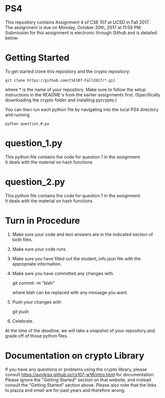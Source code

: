 # PS4
This repository contains Assignment 4 of CSE 107 at UCSD in Fall 2017.  
The assignment is due on Monday, October 30th, 2017 at 11:59 PM.  
Submission for this assignment is electronic through Github and is detailed below.  


# Getting Started
To get started clone this repository and the crypto repository:

    git clone https://github.com/CSE107-Fall2017/*.git

where * is the name of your repository.
Make sure to follow the setup instructions in the README's from the earlier assignments first. (Specifically downloading the crypto folder and installing pycrypto.)

You can then run each python file by navigating into the local PS4 directory and running

    python question_#.py

# question_1.py
This python file contains the code for question 1 in the assignment.  
It deals with the material on hash functions  

# question_2.py
This python file contains the code for question 1 in the assignment.  
It deals with the material on hash functions  

# Turn in Procedure
1) Make sure your code and text answers are in the indicated section of both files.  
2) Make sure your code runs.
3) Make sure you have filled out the student_info.json file with the appropriate information.
4) Make sure you have committed any changes with

    git commit -m "blah"

    where blah can be replaced with any message you want.
5) Push your changes with

    git push
6) Celebrate.

At the time of the deadline, we will take a snapshot of your repository and grade off of those python files.

# Documentation on crypto Library
If you have any questions or problems using the crypto library,
please consult https://avivkiss.github.io/cs107-w16/intro.html for documentation.
Please ignore the "Getting Started" section on that website, and instead consult the "Getting Started" section above. Please also note that the links to piazza and email are for past years and therefore wrong.
